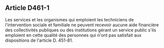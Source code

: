 ## Article D461-1

Les services et les organismes qui emploient les techniciens de l'intervention sociale et familiale ne peuvent
recevoir aucune aide financière des collectivités publiques ou des institutions gérant un service public s'ils
emploient en cette qualité des personnes qui n'ont pas satisfait aux dispositions de l'article D. 451-81.


